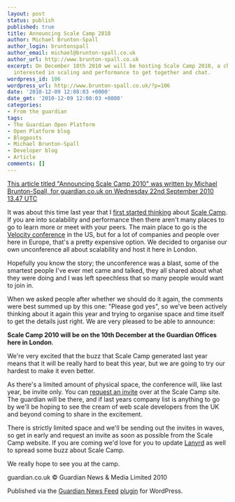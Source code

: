 ```yaml
---
layout: post
status: publish
published: true
title: Announcing Scale Camp 2010
author: Michael Brunton-Spall
author_login: bruntonspall
author_email: michael@brunton-spall.co.uk
author_url: http://www.brunton-spall.co.uk
excerpt: On December 10th 2010 we will be hosting Scale Camp 2010, a chance for people
  interested in scaling and performance to get together and chat.
wordpress_id: 106
wordpress_url: http://www.brunton-spall.co.uk/?p=106
date: '2010-12-09 12:08:03 +0000'
date_gmt: '2010-12-09 12:08:03 +0000'
categories:
- From the guardian
tags:
- The Guardian Open Platform
- Open Platform blog
- Blogposts
- Michael Brunton-Spall
- Developer blog
- Article
comments: []
---
```

<p><a href="http://www.guardian.co.uk/open-platform/blog/scale-camp-2010">This article titled "Announcing Scale Camp 2010" was written by Michael Brunton-Spall, for guardian.co.uk on Wednesday 22nd September 2010 13.47 UTC</a></p>
<p>It was about this time last year that I <a href="http://www.guardian.co.uk/open-platform/blog/uk-scale-camp">first started thinking</a> about <a href="http://www.scalecamp.org.uk">Scale Camp</a>. If you are into scalability and performance then there aren't many places to go to learn more or meet with your peers.  The main place to go is the<a href="http://en.oreilly.com/velocity2010"> Velocity conference</a> in the US, but for a lot of companies and people over here in Europe, that's a pretty expensive option.  We decided to organise our own unconference all about scalability and host it here in London.</p>
<p>Hopefully you know the story; the unconference was a blast, some of the smartest people I've ever met came and talked, they all shared about what they were doing and I was left speechless that so many people would want to join in.</p>
<p>When we asked people after whether we should do it again, the comments were best summed up by this one: "Please god yes", so we've been actively thinking about it again this year and trying to organise space and time itself to get the details just right.  We are very pleased to be able to announce:</p>
<p><strong>Scale Camp 2010 will be on the 10th December at the Guardian Offices here in London</strong>.</p>
<p>We're very excited that the buzz that Scale Camp generated last year means that it will be really hard to beat this year, but we are going to try our hardest to make it even better.</p>
<p>As there's a limited amount of physical space, the conference will, like last year, be invite only.  You can <a href="http://www.scalecamp.org.uk/request-an-invitation">request an invite</a> over at the Scale Camp site.  The guardian will be there, and if last years company list is anything to go by we'll be hoping to see the cream of web scale developers from the UK and beyond coming to share in the excitement.</p>
<p>There is strictly limited space and we'll be sending out the invites in waves, so get in early and request an invite as soon as possible from the Scale Camp website.  If you are coming we'd love for you to update <a href="http://lanyrd.com/2010/scalecamp/">Lanyrd</a> as well to spread some buzz about Scale Camp.</p>
<p>We really hope to see you at the camp.</p>
<p><!-- Guardian Watermark: open-platform/blog/scale-camp-2010|2010-12-09T12:07:21Z|22afe5c0cbcf11b9f033cc7253bf848eabfd2d5b --></p>
<p>guardian.co.uk © Guardian News &amp; Media Limited 2010</p>
<p>Published via the <a title="Guardian plugin page" href="http://www.guardian.co.uk/open-platform/news-feed-wordpress-plugin" target="_blank">Guardian News Feed</a> <a title="Wordress plugin page" href="http://wordpress.org/extend/plugins/the-guardian-news-feed/" target="_blank">plugin</a> for WordPress.</p>
<p><!-- END GUARDIAN WATERMARK --></p>
